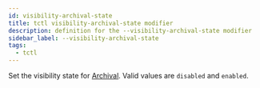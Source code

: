 ```yaml
---
id: visibility-archival-state
title: tctl visibility-archival-state modifier
description: definition for the --visibility-archival-state modifier
sidebar_label: --visibility-archival-state
tags:
  - tctl
---
```


Set the visibility state for [Archival](/concepts/what-is-archival).
Valid values are `disabled` and `enabled`.
